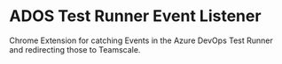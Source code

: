 # ADOS Test Runner Event Listener

Chrome Extension for catching Events in the Azure DevOps Test Runner and redirecting those to Teamscale.